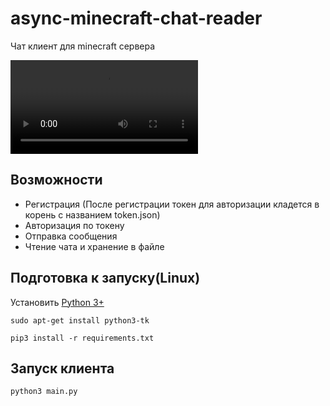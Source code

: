 # async-minecraft-chat-reader
 
Чат клиент для minecraft сервера

![](https://thumbs.gfycat.com/UnsungForthrightIvorygull-mobile.mp4)

## Возможности
- Регистрация (После регистрации токен для авторизации кладется в корень с названием token.json)
- Авторизация по токену
- Отправка сообщения
- Чтение чата и хранение в файле


## Подготовка к запуску(Linux)    
Установить [Python 3+](https://www.python.org/downloads/)    

```shell
sudo apt-get install python3-tk
```


```shell
pip3 install -r requirements.txt
```

## Запуск клиента

```bash
python3 main.py
```


